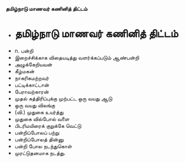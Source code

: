 **தமிழ்நாடு மாணவர் கணினித் திட்டம்**
- # தமிழ்நாடு மாணவர் கணினித் திட்டம்
- n. பன்றி
- இறைச்சிக்காக விதையடித்து வளர்க்கப்படும் ஆண்பன்றி
- அழுக்கேறியவன்
- கீழ்மகன்
- நாகரிகமற்றவர்
- பட்டிக்காட்டான்
- பேராவற்காரன்
- முதல் கத்திரிப்புக்கு முற்பட்ட ஒரு வயது ஆடு
- ஒரு வயது விலங்கு
- (வி.) முதுகை உயர்த்து
- முதுகை வில்போல் வளை
- பிடரிமயிரைக் குறுக்கே வெட்டு
- பன்றிப்போலப் பற்று
- பன்றிப்போலத் தின்னு
- பன்றி போல நடந்துகொள்
- முரட்டுதனமாக நடத்து.

